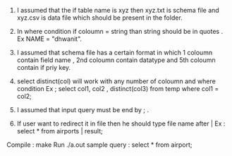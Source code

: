 1) I assumed that the if table name is xyz then xyz.txt is schema file and xyz.csv is data file which should be present in the folder.

2) In where condition if coloumn = string than string should be in quotes . Ex NAME = "dhwanit". 

3) I assumed that schema file has a certain format in which 1 coloumn contain field name , 2nd coloumn contain datatype  and 5th coloumn contain if priy key.

4) select distinct(col) will work with any number of coloumn and where condition Ex ; select col1, col2 , distinct(col3) from temp where col1 = col2;

5) I assumed that input query must be end by ; .

6) If user want to redirect it in file then he should type file name after | Ex : select * from airports | result;

Compile : make
Run ./a.out
sample query : select * from airport;
